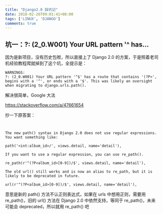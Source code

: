 ```yaml
---
title: "Django2.0 踩坑记"
date: 2018-02-26T09:01:41+08:00
tags: ['LINUX', 'DJANGO']
comments: true
---
```


## 坑一：?: (2_0.W001) Your URL pattern '^ has...

因为是新项目，没有历史包袱，所以直接上了 Django 2.0 的方案，于是照着老司机经验教程爬就掉到了这个坑，全提示是：

```
WARNINGS:
?: (2_0.W001) Your URL pattern '^$' has a route that contains '(?P<', begins with a '^', or ends with a '$'. This was likely an oversight when migrating to django.urls.path().
```

解决很简单，Google 大法

<https://stackoverflow.com/a/47661654>

抄一下原答案：

```shell


The new path() syntax in Django 2.0 does not use regular expressions. You want something like:

path('<int:album_id>/', views.detail, name='detail'),

If you want to use a regular expression, you can use re_path().

re_path(r'^(?P<album_id>[0-9])/$', views.detail, name='detail'),

The old url() still works and is now an alias to re_path, but it is likely to be deprecated in future.

url(r'^(?P<album_id>[0-9])/$', views.detail, name='detail'),
```

意思是新的 path() 方法不认正则表达式，如果在 urls 中想用正则，需要用 re_path()，旧的 url() 方法在 Django 2.0 中依然支持，等同于 re_path()，未来可能会 deprecated，所以就用 re_path() 吧